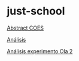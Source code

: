 # just-school
 
[Abstract COES](https://educacion-meritocracia.github.io/just-school/conferencias/coes/propuesta.html) 

[Análisis](https://educacion-meritocracia.github.io/just-school/processing/analisis.html) 

[Análisis experimento Ola 2](https://educacion-meritocracia.github.io/just-school/processing/analisis_exp.html)
